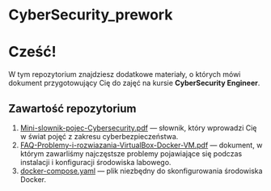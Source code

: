 # CyberSecurity_prework

# Cześć!

W tym repozytorium znajdziesz dodatkowe materiały, o których mówi dokument przygotowujący Cię do zajęć na kursie **CyberSecurity Engineer**.

## Zawartość repozytorium

1. [Mini-slownik-pojec-Cybersecurity.pdf](Mini-slownik-pojec-Cybersecurity.pdf) — słownik, który wprowadzi Cię w świat pojęć z zakresu cyberbezpieczeństwa.
2. [FAQ-Problemy-i-rozwiazania-VirtualBox-Docker-VM.pdf](FAQ) — dokument, w którym zawarliśmy najczęstsze problemy pojawiające się podczas instalacji i konfiguracji środowiska labowego.
3. [docker-compose.yaml](docker-compose.yaml) — plik niezbędny do skonfigurowania środowiska Docker.
